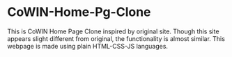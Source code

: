 # CoWIN-Home-Pg-Clone
This is CoWIN Home Page Clone inspired by original site. Though this site appears slight different from original, the functionality is almost similar. This webpage is made using plain HTML-CSS-JS languages. 
